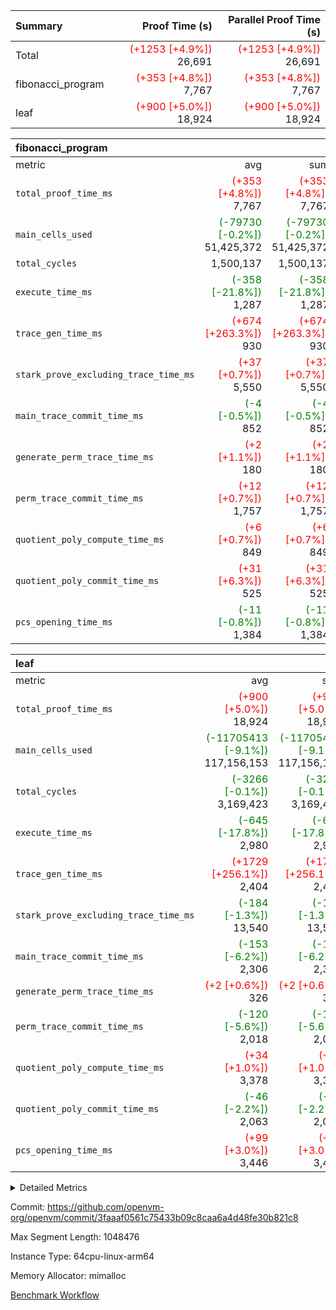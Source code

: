 | Summary | Proof Time (s) | Parallel Proof Time (s) |
|:---|---:|---:|
| Total | <span style='color: red'>(+1253 [+4.9%])</span> 26,691 | <span style='color: red'>(+1253 [+4.9%])</span> 26,691 |
| fibonacci_program | <span style='color: red'>(+353 [+4.8%])</span> 7,767 | <span style='color: red'>(+353 [+4.8%])</span> 7,767 |
| leaf | <span style='color: red'>(+900 [+5.0%])</span> 18,924 | <span style='color: red'>(+900 [+5.0%])</span> 18,924 |


| fibonacci_program |||||
|:---|---:|---:|---:|---:|
|metric|avg|sum|max|min|
| `total_proof_time_ms ` | <span style='color: red'>(+353 [+4.8%])</span> 7,767 | <span style='color: red'>(+353 [+4.8%])</span> 7,767 | <span style='color: red'>(+353 [+4.8%])</span> 7,767 | <span style='color: red'>(+353 [+4.8%])</span> 7,767 |
| `main_cells_used     ` | <span style='color: green'>(-79730 [-0.2%])</span> 51,425,372 | <span style='color: green'>(-79730 [-0.2%])</span> 51,425,372 | <span style='color: green'>(-79730 [-0.2%])</span> 51,425,372 | <span style='color: green'>(-79730 [-0.2%])</span> 51,425,372 |
| `total_cycles        ` |  1,500,137 |  1,500,137 |  1,500,137 |  1,500,137 |
| `execute_time_ms     ` | <span style='color: green'>(-358 [-21.8%])</span> 1,287 | <span style='color: green'>(-358 [-21.8%])</span> 1,287 | <span style='color: green'>(-358 [-21.8%])</span> 1,287 | <span style='color: green'>(-358 [-21.8%])</span> 1,287 |
| `trace_gen_time_ms   ` | <span style='color: red'>(+674 [+263.3%])</span> 930 | <span style='color: red'>(+674 [+263.3%])</span> 930 | <span style='color: red'>(+674 [+263.3%])</span> 930 | <span style='color: red'>(+674 [+263.3%])</span> 930 |
| `stark_prove_excluding_trace_time_ms` | <span style='color: red'>(+37 [+0.7%])</span> 5,550 | <span style='color: red'>(+37 [+0.7%])</span> 5,550 | <span style='color: red'>(+37 [+0.7%])</span> 5,550 | <span style='color: red'>(+37 [+0.7%])</span> 5,550 |
| `main_trace_commit_time_ms` | <span style='color: green'>(-4 [-0.5%])</span> 852 | <span style='color: green'>(-4 [-0.5%])</span> 852 | <span style='color: green'>(-4 [-0.5%])</span> 852 | <span style='color: green'>(-4 [-0.5%])</span> 852 |
| `generate_perm_trace_time_ms` | <span style='color: red'>(+2 [+1.1%])</span> 180 | <span style='color: red'>(+2 [+1.1%])</span> 180 | <span style='color: red'>(+2 [+1.1%])</span> 180 | <span style='color: red'>(+2 [+1.1%])</span> 180 |
| `perm_trace_commit_time_ms` | <span style='color: red'>(+12 [+0.7%])</span> 1,757 | <span style='color: red'>(+12 [+0.7%])</span> 1,757 | <span style='color: red'>(+12 [+0.7%])</span> 1,757 | <span style='color: red'>(+12 [+0.7%])</span> 1,757 |
| `quotient_poly_compute_time_ms` | <span style='color: red'>(+6 [+0.7%])</span> 849 | <span style='color: red'>(+6 [+0.7%])</span> 849 | <span style='color: red'>(+6 [+0.7%])</span> 849 | <span style='color: red'>(+6 [+0.7%])</span> 849 |
| `quotient_poly_commit_time_ms` | <span style='color: red'>(+31 [+6.3%])</span> 525 | <span style='color: red'>(+31 [+6.3%])</span> 525 | <span style='color: red'>(+31 [+6.3%])</span> 525 | <span style='color: red'>(+31 [+6.3%])</span> 525 |
| `pcs_opening_time_ms ` | <span style='color: green'>(-11 [-0.8%])</span> 1,384 | <span style='color: green'>(-11 [-0.8%])</span> 1,384 | <span style='color: green'>(-11 [-0.8%])</span> 1,384 | <span style='color: green'>(-11 [-0.8%])</span> 1,384 |

| leaf |||||
|:---|---:|---:|---:|---:|
|metric|avg|sum|max|min|
| `total_proof_time_ms ` | <span style='color: red'>(+900 [+5.0%])</span> 18,924 | <span style='color: red'>(+900 [+5.0%])</span> 18,924 | <span style='color: red'>(+900 [+5.0%])</span> 18,924 | <span style='color: red'>(+900 [+5.0%])</span> 18,924 |
| `main_cells_used     ` | <span style='color: green'>(-11705413 [-9.1%])</span> 117,156,153 | <span style='color: green'>(-11705413 [-9.1%])</span> 117,156,153 | <span style='color: green'>(-11705413 [-9.1%])</span> 117,156,153 | <span style='color: green'>(-11705413 [-9.1%])</span> 117,156,153 |
| `total_cycles        ` | <span style='color: green'>(-3266 [-0.1%])</span> 3,169,423 | <span style='color: green'>(-3266 [-0.1%])</span> 3,169,423 | <span style='color: green'>(-3266 [-0.1%])</span> 3,169,423 | <span style='color: green'>(-3266 [-0.1%])</span> 3,169,423 |
| `execute_time_ms     ` | <span style='color: green'>(-645 [-17.8%])</span> 2,980 | <span style='color: green'>(-645 [-17.8%])</span> 2,980 | <span style='color: green'>(-645 [-17.8%])</span> 2,980 | <span style='color: green'>(-645 [-17.8%])</span> 2,980 |
| `trace_gen_time_ms   ` | <span style='color: red'>(+1729 [+256.1%])</span> 2,404 | <span style='color: red'>(+1729 [+256.1%])</span> 2,404 | <span style='color: red'>(+1729 [+256.1%])</span> 2,404 | <span style='color: red'>(+1729 [+256.1%])</span> 2,404 |
| `stark_prove_excluding_trace_time_ms` | <span style='color: green'>(-184 [-1.3%])</span> 13,540 | <span style='color: green'>(-184 [-1.3%])</span> 13,540 | <span style='color: green'>(-184 [-1.3%])</span> 13,540 | <span style='color: green'>(-184 [-1.3%])</span> 13,540 |
| `main_trace_commit_time_ms` | <span style='color: green'>(-153 [-6.2%])</span> 2,306 | <span style='color: green'>(-153 [-6.2%])</span> 2,306 | <span style='color: green'>(-153 [-6.2%])</span> 2,306 | <span style='color: green'>(-153 [-6.2%])</span> 2,306 |
| `generate_perm_trace_time_ms` | <span style='color: red'>(+2 [+0.6%])</span> 326 | <span style='color: red'>(+2 [+0.6%])</span> 326 | <span style='color: red'>(+2 [+0.6%])</span> 326 | <span style='color: red'>(+2 [+0.6%])</span> 326 |
| `perm_trace_commit_time_ms` | <span style='color: green'>(-120 [-5.6%])</span> 2,018 | <span style='color: green'>(-120 [-5.6%])</span> 2,018 | <span style='color: green'>(-120 [-5.6%])</span> 2,018 | <span style='color: green'>(-120 [-5.6%])</span> 2,018 |
| `quotient_poly_compute_time_ms` | <span style='color: red'>(+34 [+1.0%])</span> 3,378 | <span style='color: red'>(+34 [+1.0%])</span> 3,378 | <span style='color: red'>(+34 [+1.0%])</span> 3,378 | <span style='color: red'>(+34 [+1.0%])</span> 3,378 |
| `quotient_poly_commit_time_ms` | <span style='color: green'>(-46 [-2.2%])</span> 2,063 | <span style='color: green'>(-46 [-2.2%])</span> 2,063 | <span style='color: green'>(-46 [-2.2%])</span> 2,063 | <span style='color: green'>(-46 [-2.2%])</span> 2,063 |
| `pcs_opening_time_ms ` | <span style='color: red'>(+99 [+3.0%])</span> 3,446 | <span style='color: red'>(+99 [+3.0%])</span> 3,446 | <span style='color: red'>(+99 [+3.0%])</span> 3,446 | <span style='color: red'>(+99 [+3.0%])</span> 3,446 |



<details>
<summary>Detailed Metrics</summary>

| group | num_segments | num_children | keygen_time_ms | fri.log_blowup | commit_exe_time_ms |
| --- | --- | --- | --- | --- | --- |
| fibonacci_program | 1 |  | 356 | 2 | 6 | 
| leaf |  | 1 |  | 2 |  | 

| group | air_name | quotient_deg | interactions | constraints |
| --- | --- | --- | --- | --- |
| fibonacci_program | AccessAdapterAir<16> | 2 | 5 | 14 | 
| fibonacci_program | AccessAdapterAir<2> | 2 | 5 | 14 | 
| fibonacci_program | AccessAdapterAir<32> | 2 | 5 | 14 | 
| fibonacci_program | AccessAdapterAir<4> | 2 | 5 | 14 | 
| fibonacci_program | AccessAdapterAir<64> | 2 | 5 | 14 | 
| fibonacci_program | AccessAdapterAir<8> | 2 | 5 | 14 | 
| fibonacci_program | BitwiseOperationLookupAir<8> | 2 | 2 | 4 | 
| fibonacci_program | MemoryMerkleAir<8> | 2 | 4 | 40 | 
| fibonacci_program | PersistentBoundaryAir<8> | 2 | 3 | 6 | 
| fibonacci_program | PhantomAir | 2 | 3 | 5 | 
| fibonacci_program | Poseidon2PeripheryAir<BabyBearParameters>, 1> | 2 | 1 | 286 | 
| fibonacci_program | ProgramAir | 1 | 1 | 4 | 
| fibonacci_program | RangeTupleCheckerAir<2> | 1 | 1 | 4 | 
| fibonacci_program | VariableRangeCheckerAir | 1 | 1 | 4 | 
| fibonacci_program | VmAirWrapper<Rv32BaseAluAdapterAir, BaseAluCoreAir<4, 8> | 2 | 19 | 43 | 
| fibonacci_program | VmAirWrapper<Rv32BaseAluAdapterAir, LessThanCoreAir<4, 8> | 2 | 17 | 39 | 
| fibonacci_program | VmAirWrapper<Rv32BaseAluAdapterAir, ShiftCoreAir<4, 8> | 2 | 23 | 90 | 
| fibonacci_program | VmAirWrapper<Rv32BranchAdapterAir, BranchEqualCoreAir<4> | 2 | 11 | 25 | 
| fibonacci_program | VmAirWrapper<Rv32BranchAdapterAir, BranchLessThanCoreAir<4, 8> | 2 | 13 | 41 | 
| fibonacci_program | VmAirWrapper<Rv32CondRdWriteAdapterAir, Rv32JalLuiCoreAir> | 2 | 10 | 22 | 
| fibonacci_program | VmAirWrapper<Rv32HintStoreAdapterAir, Rv32HintStoreCoreAir> | 2 | 15 | 17 | 
| fibonacci_program | VmAirWrapper<Rv32JalrAdapterAir, Rv32JalrCoreAir> | 2 | 16 | 20 | 
| fibonacci_program | VmAirWrapper<Rv32LoadStoreAdapterAir, LoadSignExtendCoreAir<4, 8> | 2 | 18 | 33 | 
| fibonacci_program | VmAirWrapper<Rv32LoadStoreAdapterAir, LoadStoreCoreAir<4> | 2 | 17 | 38 | 
| fibonacci_program | VmAirWrapper<Rv32MultAdapterAir, DivRemCoreAir<4, 8> | 2 | 25 | 88 | 
| fibonacci_program | VmAirWrapper<Rv32MultAdapterAir, MulHCoreAir<4, 8> | 2 | 24 | 38 | 
| fibonacci_program | VmAirWrapper<Rv32MultAdapterAir, MultiplicationCoreAir<4, 8> | 2 | 19 | 26 | 
| fibonacci_program | VmAirWrapper<Rv32RdWriteAdapterAir, Rv32AuipcCoreAir> | 2 | 11 | 15 | 
| fibonacci_program | VmConnectorAir | 2 | 3 | 9 | 
| leaf | AccessAdapterAir<2> | 4 | 5 | 12 | 
| leaf | AccessAdapterAir<4> | 4 | 5 | 12 | 
| leaf | AccessAdapterAir<8> | 4 | 5 | 12 | 
| leaf | FriReducedOpeningAir | 4 | 35 | 59 | 
| leaf | NativePoseidon2Air<BabyBearParameters>, 1> | 4 | 31 | 302 | 
| leaf | PhantomAir | 4 | 3 | 4 | 
| leaf | ProgramAir | 1 | 1 | 4 | 
| leaf | VariableRangeCheckerAir | 1 | 1 | 4 | 
| leaf | VmAirWrapper<BranchNativeAdapterAir, BranchEqualCoreAir<1> | 2 | 11 | 23 | 
| leaf | VmAirWrapper<JalNativeAdapterAir, JalCoreAir> | 4 | 7 | 6 | 
| leaf | VmAirWrapper<NativeAdapterAir<2, 0>, PublicValuesCoreAir> | 4 | 11 | 23 | 
| leaf | VmAirWrapper<NativeAdapterAir<2, 1>, FieldArithmeticCoreAir> | 4 | 15 | 23 | 
| leaf | VmAirWrapper<NativeLoadStoreAdapterAir<1>, NativeLoadStoreCoreAir<1> | 4 | 19 | 31 | 
| leaf | VmAirWrapper<NativeVectorizedAdapterAir<4>, FieldExtensionCoreAir> | 4 | 15 | 23 | 
| leaf | VmConnectorAir | 4 | 3 | 8 | 
| leaf | VolatileBoundaryAir | 4 | 4 | 16 | 

| group | air_name | idx | rows | prep_cols | perm_cols | main_cols | cells |
| --- | --- | --- | --- | --- | --- | --- | --- |
| leaf | AccessAdapterAir<2> | 0 | 524,288 |  | 16 | 11 | 14,155,776 | 
| leaf | AccessAdapterAir<4> | 0 | 262,144 |  | 16 | 13 | 7,602,176 | 
| leaf | AccessAdapterAir<8> | 0 | 65,536 |  | 16 | 17 | 2,162,688 | 
| leaf | FriReducedOpeningAir | 0 | 131,072 |  | 76 | 64 | 18,350,080 | 
| leaf | NativePoseidon2Air<BabyBearParameters>, 1> | 0 | 32,768 |  | 36 | 348 | 12,582,912 | 
| leaf | PhantomAir | 0 | 32,768 |  | 8 | 6 | 458,752 | 
| leaf | ProgramAir | 0 | 131,072 |  | 8 | 10 | 2,359,296 | 
| leaf | VariableRangeCheckerAir | 0 | 262,144 | 2 | 8 | 1 | 2,359,296 | 
| leaf | VmAirWrapper<BranchNativeAdapterAir, BranchEqualCoreAir<1> | 0 | 1,048,576 |  | 28 | 23 | 53,477,376 | 
| leaf | VmAirWrapper<JalNativeAdapterAir, JalCoreAir> | 0 | 131,072 |  | 12 | 10 | 2,883,584 | 
| leaf | VmAirWrapper<NativeAdapterAir<2, 0>, PublicValuesCoreAir> | 0 | 64 |  | 16 | 23 | 2,496 | 
| leaf | VmAirWrapper<NativeAdapterAir<2, 1>, FieldArithmeticCoreAir> | 0 | 2,097,152 |  | 20 | 30 | 104,857,600 | 
| leaf | VmAirWrapper<NativeLoadStoreAdapterAir<1>, NativeLoadStoreCoreAir<1> | 0 | 2,097,152 |  | 24 | 41 | 136,314,880 | 
| leaf | VmAirWrapper<NativeVectorizedAdapterAir<4>, FieldExtensionCoreAir> | 0 | 32,768 |  | 20 | 40 | 1,966,080 | 
| leaf | VmConnectorAir | 0 | 2 | 1 | 8 | 4 | 24 | 
| leaf | VolatileBoundaryAir | 0 | 524,288 |  | 8 | 11 | 9,961,472 | 

| group | air_name | segment | rows | prep_cols | perm_cols | main_cols | cells |
| --- | --- | --- | --- | --- | --- | --- | --- |
| fibonacci_program | AccessAdapterAir<8> | 0 | 64 |  | 24 | 17 | 2,624 | 
| fibonacci_program | BitwiseOperationLookupAir<8> | 0 | 65,536 | 3 | 8 | 2 | 655,360 | 
| fibonacci_program | MemoryMerkleAir<8> | 0 | 512 |  | 20 | 32 | 26,624 | 
| fibonacci_program | PersistentBoundaryAir<8> | 0 | 64 |  | 12 | 20 | 2,048 | 
| fibonacci_program | PhantomAir | 0 | 2 |  | 12 | 6 | 36 | 
| fibonacci_program | Poseidon2PeripheryAir<BabyBearParameters>, 1> | 0 | 256 |  | 8 | 300 | 78,848 | 
| fibonacci_program | ProgramAir | 0 | 4,096 |  | 8 | 10 | 73,728 | 
| fibonacci_program | RangeTupleCheckerAir<2> | 0 | 524,288 | 2 | 8 | 1 | 4,718,592 | 
| fibonacci_program | VariableRangeCheckerAir | 0 | 262,144 | 2 | 8 | 1 | 2,359,296 | 
| fibonacci_program | VmAirWrapper<Rv32BaseAluAdapterAir, BaseAluCoreAir<4, 8> | 0 | 1,048,576 |  | 80 | 36 | 121,634,816 | 
| fibonacci_program | VmAirWrapper<Rv32BaseAluAdapterAir, LessThanCoreAir<4, 8> | 0 | 524,288 |  | 40 | 37 | 40,370,176 | 
| fibonacci_program | VmAirWrapper<Rv32BaseAluAdapterAir, ShiftCoreAir<4, 8> | 0 | 2 |  | 52 | 53 | 210 | 
| fibonacci_program | VmAirWrapper<Rv32BranchAdapterAir, BranchEqualCoreAir<4> | 0 | 262,144 |  | 48 | 26 | 19,398,656 | 
| fibonacci_program | VmAirWrapper<Rv32BranchAdapterAir, BranchLessThanCoreAir<4, 8> | 0 | 8 |  | 56 | 32 | 704 | 
| fibonacci_program | VmAirWrapper<Rv32CondRdWriteAdapterAir, Rv32JalLuiCoreAir> | 0 | 131,072 |  | 44 | 18 | 8,126,464 | 
| fibonacci_program | VmAirWrapper<Rv32HintStoreAdapterAir, Rv32HintStoreCoreAir> | 0 | 4 |  | 36 | 26 | 248 | 
| fibonacci_program | VmAirWrapper<Rv32JalrAdapterAir, Rv32JalrCoreAir> | 0 | 16 |  | 36 | 28 | 1,024 | 
| fibonacci_program | VmAirWrapper<Rv32LoadStoreAdapterAir, LoadStoreCoreAir<4> | 0 | 32 |  | 72 | 40 | 3,584 | 
| fibonacci_program | VmAirWrapper<Rv32RdWriteAdapterAir, Rv32AuipcCoreAir> | 0 | 16 |  | 28 | 21 | 784 | 
| fibonacci_program | VmConnectorAir | 0 | 2 | 1 | 12 | 4 | 32 | 

| group | idx | trace_gen_time_ms | total_proof_time_ms | total_cycles | total_cells | stark_prove_excluding_trace_time_ms | quotient_poly_compute_time_ms | quotient_poly_commit_time_ms | perm_trace_commit_time_ms | pcs_opening_time_ms | main_trace_commit_time_ms | main_cells_used | generate_perm_trace_time_ms | execute_time_ms |
| --- | --- | --- | --- | --- | --- | --- | --- | --- | --- | --- | --- | --- | --- | --- |
| leaf | 0 | 2,404 | 18,924 | 3,169,423 | 369,494,488 | 13,540 | 3,378 | 2,063 | 2,018 | 3,446 | 2,306 | 117,156,153 | 326 | 2,980 | 

| group | segment | trace_gen_time_ms | total_proof_time_ms | total_cycles | total_cells | stark_prove_excluding_trace_time_ms | quotient_poly_compute_time_ms | quotient_poly_commit_time_ms | perm_trace_commit_time_ms | pcs_opening_time_ms | main_trace_commit_time_ms | main_cells_used | generate_perm_trace_time_ms | execute_time_ms |
| --- | --- | --- | --- | --- | --- | --- | --- | --- | --- | --- | --- | --- | --- | --- |
| fibonacci_program | 0 | 930 | 7,767 | 1,500,137 | 197,453,854 | 5,550 | 849 | 525 | 1,757 | 1,384 | 852 | 51,425,372 | 180 | 1,287 | 

</details>


Commit: https://github.com/openvm-org/openvm/commit/3faaaf0561c75433b09c8caa6a4d48fe30b821c8

Max Segment Length: 1048476

Instance Type: 64cpu-linux-arm64

Memory Allocator: mimalloc

[Benchmark Workflow](https://github.com/openvm-org/openvm/actions/runs/12605411083)
